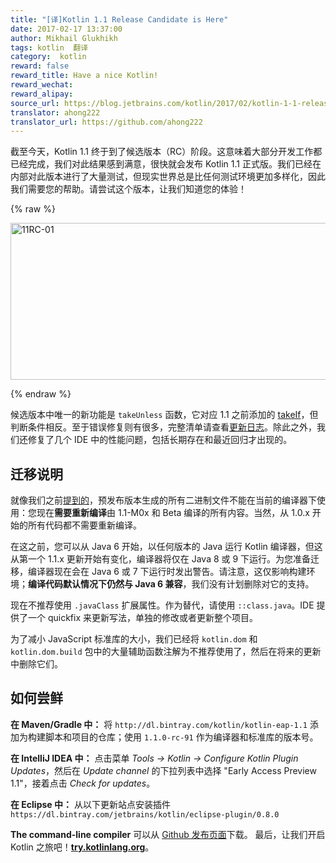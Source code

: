 ```yaml
---
title: "[译]Kotlin 1.1 Release Candidate is Here"
date: 2017-02-17 13:37:00
author: Mikhail Glukhikh
tags: kotlin  翻译
category:  kotlin
reward: false
reward_title: Have a nice Kotlin!
reward_wechat:
reward_alipay:
source_url: https://blog.jetbrains.com/kotlin/2017/02/kotlin-1-1-release-candidate-is-here/
translator: ahong222
translator_url: https://github.com/ahong222
---
```


截至今天，Kotlin 1.1 终于到了候选版本（RC）阶段。这意味着大部分开发工作都已经完成，我们对此结果感到满意，很快就会发布 Kotlin 1.1 正式版。我们已经在内部对此版本进行了大量测试，但现实世界总是比任何测试环境更加多样化，因此我们需要您的帮助。请尝试这个版本，让我们知道您的体验！

{% raw %}
<p><img alt="11RC-01" class="alignnone size-full wp-image-4599" height="251" src="https://d3nmt5vlzunoa1.cloudfront.net/kotlin/files/2017/02/11RC-01.png" width="1300"/><br/>
<span id="more-4589"></span></p>
{% endraw %}

候选版本中唯一的新功能是 `takeUnless` 函数，它对应 1.1 之前添加的 [takeIf](https://kotlinlang.org/docs/reference/whatsnew11.html#takeif-and-also)，但判断条件相反。至于错误修复则有很多，完整清单请查看[更新日志](https://github.com/JetBrains/kotlin/blob/1.1-rc/ChangeLog.md)。除此之外，我们还修复了几个 IDE 中的性能问题，包括长期存在和最近回归才出现的。

## 迁移说明
就像我们之前[提到的](https://blog.jetbrains.com/kotlin/2017/01/kotlin-1-1-beta-is-here/)，预发布版本生成的所有二进制文件不能在当前的编译器下使用：您现在**需要重新编译**由 1.1-M0x 和 Beta 编译的所有内容。当然，从 1.0.x 开始的所有代码都不需要重新编译。

在这之前，您可以从 Java 6 开始，以任何版本的 Java 运行 Kotlin 编译器，但这从第一个 1.1.x 更新开始有变化，编译器将仅在 Java 8 或 9 下运行。为您准备迁移，编译器现在会在 Java 6 或 7 下运行时发出警告。请注意，这仅影响构建环境；**编译代码默认情况下仍然与 Java 6 兼容**，我们没有计划删除对它的支持。

现在不推荐使用 `.javaClass` 扩展属性。作为替代，请使用 `::class.java`。IDE 提供了一个 quickfix 来更新写法，单独的修改或者更新整个项目。

为了减小 JavaScript 标准库的大小，我们已经将 `kotlin.dom` 和 `kotlin.dom.build` 包中的大量辅助函数注解为不推荐使用了，然后在将来的更新中删除它们。

## 如何尝鲜
**在 Maven/Gradle 中：** 将 `http://dl.bintray.com/kotlin/kotlin-eap-1.1` 添加为构建脚本和项目的仓库；使用 `1.1.0-rc-91` 作为编译器和标准库的版本号。

**在 IntelliJ IDEA 中：** 点击菜单 *Tools → Kotlin → Configure Kotlin Plugin Updates*，然后在 *Update channel* 的下拉列表中选择 "Early Access Preview 1.1"，接着点击 *Check for updates*。

**在 Eclipse 中：** 从以下更新站点安装插件
`https://dl.bintray.com/jetbrains/kotlin/eclipse-plugin/0.8.0`

**The command-line compiler** 可以从 [Github 发布页面](https://github.com/JetBrains/kotlin/releases/tag/v1.1-rc)下载。
最后，让我们开启 Kotlin 之旅吧！**<a href="http://try.kotlinlang.org/">try.kotlinlang.org</a>**。
